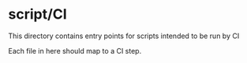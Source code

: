 # script/CI

This directory contains entry points for scripts intended to be run by CI

Each file in here should map to a CI step.
